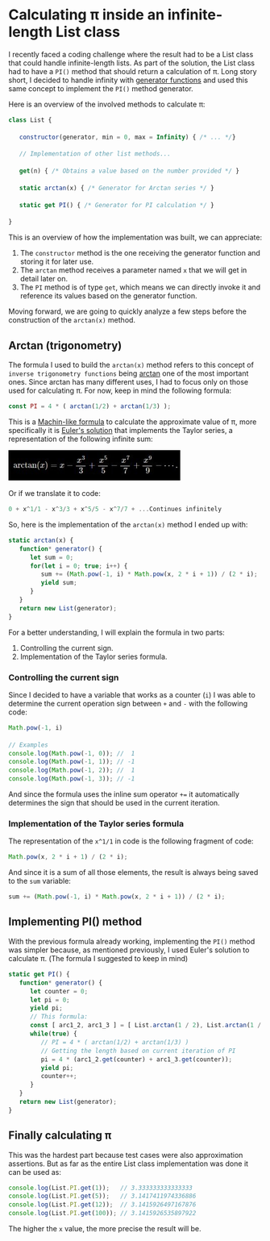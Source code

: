 <!--
   AUTHOR=Kelly
   COMPLEXITY=4
   CATEGORY=Algorithms
   LAST_MODIFIED=2023-01-21
   KEYWORDS=JavaScript,CodingChallenges
   DESCRIPTION=The main objective of this article is to explain the process and the information I have found through my research to create a List class that can handle infinite length while also having the possibility to calculate PI.
-->

# Calculating &#960; inside an infinite-length List class

I recently faced a coding challenge where the result had to be a List class that could handle infinite-length lists. As part of the solution, the List class had to have a `PI()` method that should return a calculation of&nbsp;&#960;. Long story short, I decided to handle infinity with [generator functions](https://developer.mozilla.org/en-US/docs/Web/JavaScript/Reference/Statements/function*) and used this same concept to implement the `PI()` method generator.

Here is an overview of the involved methods to calculate&nbsp;&#960;:

```javascript
class List {

   constructor(generator, min = 0, max = Infinity) { /* ... */}

   // Implementation of other list methods...

   get(n) { /* Obtains a value based on the number provided */ }

   static arctan(x) { /* Generator for Arctan series */ }

   static get PI() { /* Generator for PI calculation */ }

}
```

This is an overview of how the implementation was built, we can appreciate:

1. The `constructor` method is the one receiving the generator function and storing it for later use.
2. The `arctan` method receives a parameter named `x` that we will get in detail later on.
3. The `PI` method is of type `get`, which means we can directly invoke it and reference its values based on the generator function.

Moving forward, we are going to quickly analyze a few steps before the construction of the `arctan(x)` method.

## Arctan (trigonometry)

The formula I used to build the `arctan(x)` method refers to this concept of `inverse trigonometry functions` being [arctan](https://www.cuemath.com/trigonometry/arctan/) one of the most important ones. Since arctan has many different uses, I had to focus only on those used for calculating&nbsp;&#960;. For now, keep in mind the following formula:

```javascript
const PI = 4 * ( arctan(1/2) + arctan(1/3) );
```

This is a [Machin-like formula](https://en.wikipedia.org/wiki/Machin-like_formula) to calculate the approximate value of&nbsp;&#960;, more specifically it is [Euler's solution](https://example.com) that implements the Taylor series, a representation of the following infinite sum:

![Arctan function with Taylor series](/assets/arctan_formula_taylor_series.jpg)

Or if we translate it to code:

```javascript
0 + x^1/1 - x^3/3 + x^5/5 - x^7/7 + ...Continues infinitely
```

So, here is the implementation of the `arctan(x)` method I ended up with:

```javascript
static arctan(x) {
   function* generator() {
      let sum = 0;
      for(let i = 0; true; i++) {
         sum += (Math.pow(-1, i) * Math.pow(x, 2 * i + 1)) / (2 * i);
         yield sum;
      }
   }
   return new List(generator);
}
```

For a better understanding, I will explain the formula in two parts:

1. Controlling the current sign.
2. Implementation of the Taylor series formula.

### Controlling the current sign

Since I decided to have a variable that works as a counter (`i`) I was able to determine the current operation sign between `+` and `-` with the following code:

```javascript
Math.pow(-1, i)

// Examples
console.log(Math.pow(-1, 0)); //  1
console.log(Math.pow(-1, 1)); // -1
console.log(Math.pow(-1, 2)); //  1
console.log(Math.pow(-1, 3)); // -1
```

And since the formula uses the inline sum operator `+=` it automatically determines the sign that should be used in the current iteration.

### Implementation of the Taylor series formula

The representation of the `x^1/1` in code is the following fragment of code:

```javascript
Math.pow(x, 2 * i + 1) / (2 * i);
```

And since it is a sum of all those elements, the result is always being saved to the `sum` variable:

```javascript
sum += (Math.pow(-1, i) * Math.pow(x, 2 * i + 1)) / (2 * i);
```

## Implementing PI() method

With the previous formula already working, implementing the `PI()` method was simpler because, as mentioned previously, I used Euler's solution to calculate&nbsp;&#960;. (The formula I suggested to keep in mind)

```javascript
static get PI() {
   function* generator() {
      let counter = 0;
      let pi = 0;
      yield pi;
      // This formula:
      const [ arc1_2, arc1_3 ] = [ List.arctan(1 / 2), List.arctan(1 / 3) ];
      while(true) {
         // PI = 4 * ( arctan(1/2) + arctan(1/3) )
         // Getting the length based on current iteration of PI
         pi = 4 * (arc1_2.get(counter) + arc1_3.get(counter));
         yield pi;
         counter++;
      }
   }
   return new List(generator);
}
```

## Finally calculating &#960;

This was the hardest part because test cases were also approximation assertions. But as far as the entire List class implementation was done it can be used as:

```javascript
console.log(List.PI.get(1));   // 3.333333333333333
console.log(List.PI.get(5));   // 3.1417411974336886
console.log(List.PI.get(12));  // 3.1415926497167876
console.log(List.PI.get(100)); // 3.1415926535897922
```

The higher the `x` value, the more precise the result will be.
